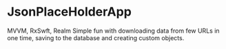 # JsonPlaceHolderApp
MVVM, RxSwft, Realm
Simple fun with downloading data from few URLs in one time, saving to the database and creating custom objects.
